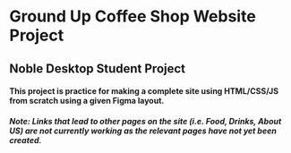 # Ground Up Coffee Shop Website Project
## Noble Desktop Student Project
#### This project is practice for making a complete site using HTML/CSS/JS from scratch using a given Figma layout.

##### Note: Links that lead to other pages on the site (i.e. Food, Drinks, About US) are not currently working as the relevant pages have not yet been created.